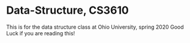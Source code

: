 # Data-Structure, CS3610
This is for the data structure class at Ohio University, spring 2020
Good Luck if you are reading this!
